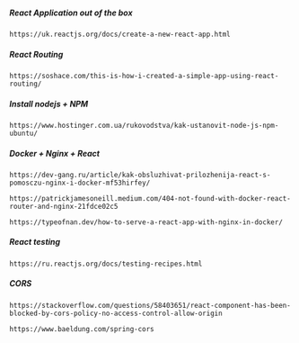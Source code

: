 ##### React Application out of the box
```https://uk.reactjs.org/docs/create-a-new-react-app.html```

##### React Routing
```https://soshace.com/this-is-how-i-created-a-simple-app-using-react-routing/```

##### Install nodejs + NPM
```https://www.hostinger.com.ua/rukovodstva/kak-ustanovit-node-js-npm-ubuntu/```

##### Docker + Nginx + React
```https://dev-gang.ru/article/kak-obsluzhivat-prilozhenija-react-s-pomosczu-nginx-i-docker-mf53hirfey/```

```https://patrickjamesoneill.medium.com/404-not-found-with-docker-react-router-and-nginx-21fdce02c5```

```https://typeofnan.dev/how-to-serve-a-react-app-with-nginx-in-docker/```

##### React testing
```https://ru.reactjs.org/docs/testing-recipes.html```

##### CORS
```https://stackoverflow.com/questions/58403651/react-component-has-been-blocked-by-cors-policy-no-access-control-allow-origin```

```https://www.baeldung.com/spring-cors```
